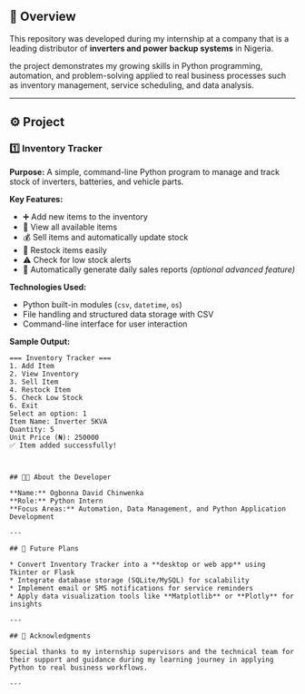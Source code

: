 ## 📍 Overview

This repository was developed during my internship at a company that is a leading distributor of **inverters and power backup systems** in Nigeria.

the project demonstrates my growing skills in Python programming, automation, and problem-solving applied to real business processes such as inventory management, service scheduling, and data analysis.

---

## ⚙️ Project

### 1️⃣ Inventory Tracker

**Purpose:**
A simple, command-line Python program to manage and track stock of inverters, batteries, and vehicle parts.

**Key Features:**

* ➕ Add new items to the inventory
* 👀 View all available items
* 💰 Sell items and automatically update stock
* 🔁 Restock items easily
* ⚠️ Check for low stock alerts
* 🧾 Automatically generate daily sales reports *(optional advanced feature)*

**Technologies Used:**

* Python built-in modules (`csv`, `datetime`, `os`)
* File handling and structured data storage with CSV
* Command-line interface for user interaction

**Sample Output:**

```
=== Inventory Tracker ===
1. Add Item
2. View Inventory
3. Sell Item
4. Restock Item
5. Check Low Stock
6. Exit
Select an option: 1
Item Name: Inverter 5KVA
Quantity: 5
Unit Price (₦): 250000
✅ Item added successfully!



## 🧑‍💻 About the Developer

**Name:** Ogbonna David Chinwenka
**Role:** Python Intern
**Focus Areas:** Automation, Data Management, and Python Application Development

---

## 🚀 Future Plans

* Convert Inventory Tracker into a **desktop or web app** using Tkinter or Flask
* Integrate database storage (SQLite/MySQL) for scalability
* Implement email or SMS notifications for service reminders
* Apply data visualization tools like **Matplotlib** or **Plotly** for insights

---

## 🏁 Acknowledgments

Special thanks to my internship supervisors and the technical team for their support and guidance during my learning journey in applying Python to real business workflows.

---